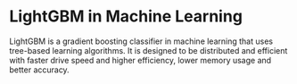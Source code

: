 # LightGBM in Machine Learning

LightGBM is a gradient boosting classifier in machine learning that uses tree-based learning algorithms. It is designed to be distributed and efficient with faster drive speed and higher efficiency, lower memory usage and better accuracy.
